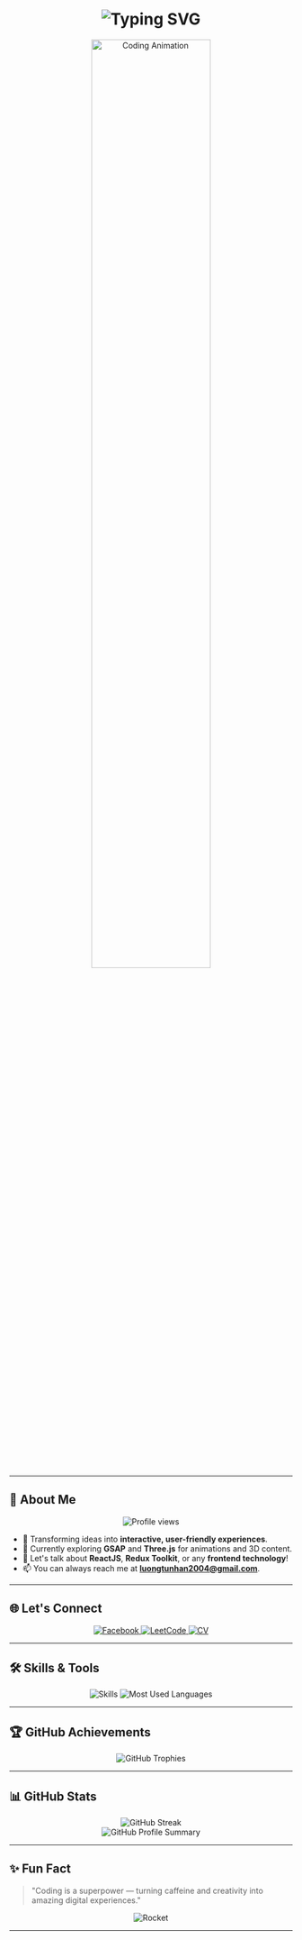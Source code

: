 <h1 align="center">
  <img src="https://readme-typing-svg.demolab.com?font=Fira+Code&weight=700&size=28&duration=2500&pause=1000&color=FF5733&center=true&vCenter=true&width=600&lines=Hi+there+👋,+I'm+Nhan+Luong!;Frontend+Developer+%7C+Tech+Explorer;Building+amazing+digital+experiences" alt="Typing SVG" />
</h1>

<p align="center">
  <img src="https://media2.giphy.com/media/v1.Y2lkPTc5MGI3NjExeDFhNmUybzR2OTRlcmRvMHhwMXh4eTNmM3Eycmxkemo4bXluMWEzaiZlcD12MV9pbnRlcm5hbF9naWZfYnlfaWQmY3Q9Zw/78XCFBGOlS6keY1Bil/giphy.webp" width="65%" alt="Coding Animation" />
</p>

---

## 🌟 About Me  
<p align="center">
  <img src="https://komarev.com/ghpvc/?username=ltnhan04&label=Profile%20views&color=0e75b6&style=flat" alt="Profile views" />
</p>


- 🎨 Transforming ideas into **interactive, user-friendly experiences**.  
- 🔭 Currently exploring **GSAP** and **Three.js** for animations and 3D content.  
- 💬 Let's talk about **ReactJS**, **Redux Toolkit**, or any **frontend technology**!  
- 📫 You can always reach me at **luongtunhan2004@gmail.com**.  

---

## 🌐 Let's Connect  
<p align="center">
  <a href="https://fb.com/luong.nhan.351104" target="_blank">
    <img src="https://img.icons8.com/fluency/48/000000/facebook-new.png" alt="Facebook" />
  </a>
  <a href="https://leetcode.com/ltnhan_04" target="_blank">
    <img src="https://img.icons8.com/external-tal-revivo-color-tal-revivo/48/000000/external-level-up-your-coding-skills-and-quickly-land-a-job-logo-color-tal-revivo.png" alt="LeetCode" />
  </a>
  <a href="https://www.overleaf.com/project/674fd95f81231e69a21166d2" target="_blank" download="Nhan_Luong_CV">
    <img src="https://img.icons8.com/fluency/48/000000/resume.png" alt="CV" />
  </a>
</p>

---

## 🛠️ Skills & Tools  
<p align="center">
  <img src="https://skillicons.dev/icons?i=js,ts,react,tailwindcss,redux,next,nodejs,express,prisma,mongodb,redis,firebase,git,github,postman,figma,vercel,vite" alt="Skills" />
  <img src="https://github-readme-stats.vercel.app/api/top-langs/?username=ltnhan04&layout=compact&theme=radical" alt="Most Used Languages" />

</p>


---

## 🏆 GitHub Achievements  
<p align="center">
  <img src="https://github-profile-trophy.vercel.app/?username=ltnhan04&theme=gruvbox&no-frame=true&margin-w=15" alt="GitHub Trophies" />
</p>

---

## 📊 GitHub Stats  
<div align="center">
  <img src="https://github-readme-streak-stats.herokuapp.com/?user=ltnhan04&theme=radical" alt="GitHub Streak" />
  <br/>
  <img src="https://github-profile-summary-cards.vercel.app/api/cards/profile-details?username=ltnhan04&theme=radical" alt="GitHub Profile Summary" />
</div>

---

## ✨ Fun Fact  
> "Coding is a superpower — turning caffeine and creativity into amazing digital experiences."

<p align="center">
  <img src="https://media4.giphy.com/media/v1.Y2lkPTc5MGI3NjExM3Z3cjBjb3NuOThnZmE2dGVkYm90a2Ywbzl4MTIyY2xxZDJpc2drbSZlcD12MV9pbnRlcm5hbF9naWZfYnlfaWQmY3Q9Zw/f3iwJFOVOwuy7K6FFw/giphy.webp" alt="Rocket" />
</p>

---

